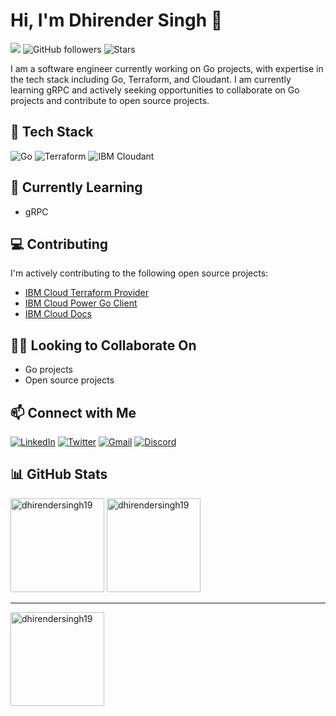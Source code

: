 # Hi, I'm Dhirender Singh 👋

![](https://komarev.com/ghpvc/?username=dhirendersingh19&color=blueviolet)
![GitHub followers](https://img.shields.io/github/followers/dhirendersingh19?style=social)
![Stars](https://img.shields.io/github/stars/dhirendersingh19/dhirendersingh19?style=social)

I am a software engineer currently working on Go projects, with expertise in the tech stack including Go, Terraform, and Cloudant. I am currently learning gRPC and actively seeking opportunities to collaborate on Go projects and contribute to open source projects.

## 🔭 Tech Stack
![Go](https://img.shields.io/badge/-Go-00ADD8?style=flat&logo=go&logoColor=white)
![Terraform](https://img.shields.io/badge/-Terraform-623CE4?style=flat&logo=terraform&logoColor=white)
![IBM Cloudant](https://img.shields.io/badge/-IBM%20Cloudant-1a1a1a?style=flat&logo=IBM&logoColor=white)


## 🌱 Currently Learning
- gRPC

## 💻 Contributing

I'm actively contributing to the following open source projects:

- [IBM Cloud Terraform Provider](https://github.com/IBM-Cloud/terraform-provider-ibm)
- [IBM Cloud Power Go Client](https://github.com/IBM-Cloud/power-go-client)
- [IBM Cloud Docs](https://github.com/ibm-cloud-docs/power-iaas)

## 👯‍♀️ Looking to Collaborate On
- Go projects
- Open source projects

## 📫 Connect with Me
[![LinkedIn](https://img.shields.io/badge/-LinkedIn-0077B5?style=flat-square&logo=linkedin&logoColor=white)](https://www.linkedin.com/in/dhirendersingh2/)
[![Twitter](https://img.shields.io/badge/-Twitter-1DA1F2?style=flat-square&logo=twitter&logoColor=white)](https://twitter.com/_DhirenderSingh)
[![Gmail](https://img.shields.io/badge/-Gmail-red?style=flat-square&logo=Gmail&logoColor=white)](mailto:sdhirender462@gmail.com)
[![Discord](https://img.shields.io/badge/-Discord-5865F2?style=flat-square&logo=discord&logoColor=white)](https://discord.com/users/dhirender.singh)

## &#x1F4CA; GitHub Stats
<p align="left">
  <img src="https://github-readme-stats.vercel.app/api?username=dhirendersingh19&show_icons=true&theme=chartreuse-dark&hide_border=true" alt="dhirendersingh19" height="150px"/>
  <!-- <img src="https://github-readme-stats.vercel.app/api/top-langs/?username=dhirendersingh19&layout=compact&theme=radical&hide_border=true" alt="dhirendersingh19" height="140px"/> -->
  <img src="https://github-readme-streak-stats.herokuapp.com/?user=dhirendersingh19&theme=chartreuse-dark&hide_border=true&date_format=M%20j%5B%2C%20Y%5D" alt="dhirendersingh19" height="150px"/>
</p>
<!-- <img src="https://commit-data-graph.herokuapp.com/graph?username=dhirendersingh19&theme=chartreuse-dark&point=00000000&area=true&hide_border=true" alt="dhirendersingh19"  /> -->

<hr>
<img src="https://spotify-github-profile.kittinanx.com/api/view?uid=xbgac1vevufi83iakyrwn7b90&cover_image=false&theme=default&show_offline=false&background_color=121212&interchange=false" alt="dhirendersingh19" height="150px"/>
